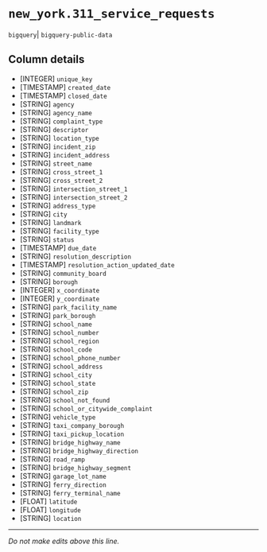 # `new_york.311_service_requests`
`bigquery`| `bigquery-public-data`

## Column details
* [INTEGER]   `unique_key`
* [TIMESTAMP] `created_date`
* [TIMESTAMP] `closed_date`
* [STRING]    `agency`
* [STRING]    `agency_name`
* [STRING]    `complaint_type`
* [STRING]    `descriptor`
* [STRING]    `location_type`
* [STRING]    `incident_zip`
* [STRING]    `incident_address`
* [STRING]    `street_name`
* [STRING]    `cross_street_1`
* [STRING]    `cross_street_2`
* [STRING]    `intersection_street_1`
* [STRING]    `intersection_street_2`
* [STRING]    `address_type`
* [STRING]    `city`
* [STRING]    `landmark`
* [STRING]    `facility_type`
* [STRING]    `status`
* [TIMESTAMP] `due_date`
* [STRING]    `resolution_description`
* [TIMESTAMP] `resolution_action_updated_date`
* [STRING]    `community_board`
* [STRING]    `borough`
* [INTEGER]   `x_coordinate`
* [INTEGER]   `y_coordinate`
* [STRING]    `park_facility_name`
* [STRING]    `park_borough`
* [STRING]    `school_name`
* [STRING]    `school_number`
* [STRING]    `school_region`
* [STRING]    `school_code`
* [STRING]    `school_phone_number`
* [STRING]    `school_address`
* [STRING]    `school_city`
* [STRING]    `school_state`
* [STRING]    `school_zip`
* [STRING]    `school_not_found`
* [STRING]    `school_or_citywide_complaint`
* [STRING]    `vehicle_type`
* [STRING]    `taxi_company_borough`
* [STRING]    `taxi_pickup_location`
* [STRING]    `bridge_highway_name`
* [STRING]    `bridge_highway_direction`
* [STRING]    `road_ramp`
* [STRING]    `bridge_highway_segment`
* [STRING]    `garage_lot_name`
* [STRING]    `ferry_direction`
* [STRING]    `ferry_terminal_name`
* [FLOAT]     `latitude`
* [FLOAT]     `longitude`
* [STRING]    `location`

-------------------------------------------------------------------------------
*Do not make edits above this line.*
